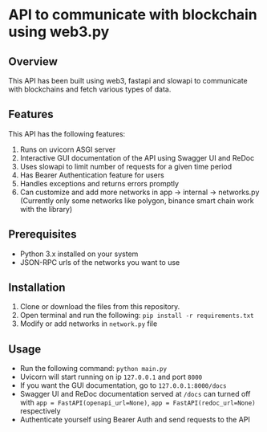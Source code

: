 # API to communicate with blockchain using web3.py

## Overview
This API has been built using web3, fastapi and slowapi to communicate with blockchains and fetch various types of data.

## Features
This API has the following features:
1. Runs on uvicorn ASGI server
2. Interactive GUI documentation of the API using Swagger UI and ReDoc
3. Uses slowapi to limit number of requests for a given time period
4. Has Bearer Authentication feature for users
5. Handles exceptions and returns errors promptly
6. Can customize and add more networks in app -> internal -> networks.py
   (Currently only some networks like polygon, binance smart chain work with the library)

## Prerequisites
- Python 3.x installed on your system
- JSON-RPC urls of the networks you want to use

## Installation
1. Clone or download the files from this repository.
2. Open terminal and run the following:
```pip install -r requirements.txt```
3. Modify or add networks in ``network.py`` file

## Usage
- Run the following command:
   ```python main.py```
- Uvicorn will start running on ip ``127.0.0.1`` and port ``8000``
- If you want the GUI documentation, go to ``127.0.0.1:8000/docs``
- Swagger UI and ReDoc documentation served at ``/docs`` can turned off with ``app = FastAPI(openapi_url=None)``, ``app = FastAPI(redoc_url=None)`` respectively
- Authenticate yourself using Bearer Auth and send requests to the API
